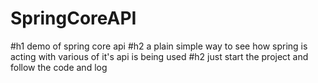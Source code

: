 # SpringCoreAPI
#h1 demo of spring core api
#h2 a plain simple way to see how spring is acting with various of it's api is being used
#h2 just start the project and follow the code and log
